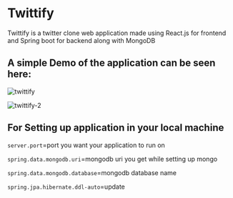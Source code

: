 # Twittify

Twittify is a twitter clone web application made using React.js for frontend and Spring boot for backend along with MongoDB
## A simple Demo of the application can be seen here:

![twittify](https://github.com/tusharjain365/Twittify/assets/75572829/50a10f33-36a0-4979-86c4-c29041755e03)

![twittify-2](https://github.com/tusharjain365/Twittify/assets/75572829/27ce4f6a-4e43-4773-8a0f-1d304eba1787)


## For Setting up application in your local machine

`server.port`=port you want your application to run on

`spring.data.mongodb.uri`=mongodb uri you get while setting up mongo

`spring.data.mongodb.database`=mongodb database name

`spring.jpa.hibernate.ddl-auto`=update
